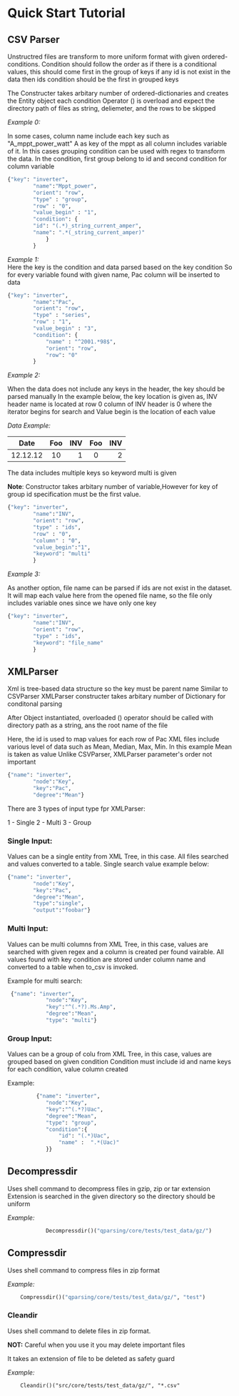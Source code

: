 # Quick Start Tutorial

## CSV Parser

Unstructred files are transform to more uniform format with given ordered-conditions.
Condition should follow the order as if there is a conditional values, this should come first in the group of keys
if any id is not exist in the data then ids condition should be the first in grouped keys

The Constructer takes arbitary number of ordered-dictionaries and creates the Entity object each condition
Operator () is overload and expect the directory path of files as string, deliemeter, and the rows to be skipped

_Example 0:_

In some cases, column name include each key such as "A_mppt_power_watt" A as key of the mppt as all column includes variable of it. In this cases grouping condition can be used with regex to transform the data.
In the condition, first group belong to id and second condition for column variable

```python
{"key": "inverter",
        "name":"Mppt_power",
        "orient": "row",
        "type" : "group",
        "row" : "0",
        "value_begin" : "1",
        "condition": {
        "id": "(.*)_string_current_amper",
        "name": ".*(_string_current_amper)"
            }
        }
```

_Example 1:_  
Here the key is the condition and data parsed based on the key condition
So for every variable found with given name, Pac column will be inserted to data

```python
{"key": "inverter",
        "name":"Pac",
        "orient": "row",
        "type" : "series",
        "row" : "1",
        "value_begin" : "3",
        "condition": {
            "name" : "^2001.*98$",
            "orient": "row",
            "row": "0"
        }
```

_Example 2:_

When the data does not include any keys in the header, the key should be parsed manually
In the example below, the key location is given as, INV header name is located at row 0 column of INV header is 0 where the iterator begins for search and Value begin is the location of each value

_Data Example:_

| Date     | Foo | INV | Foo | INV |
| -------- | :-: | --: | :-: | --: |
| 12.12.12 | 10  |   1 |  0  |   2 |

The data includes multiple keys so keyword multi is given

**Note**: Constructor takes arbitary number of variable,However for key of group id specification must be the first value.

```python
{"key": "inverter",
        "name":"INV",
        "orient": "row",
        "type" : "ids",
        "row" : "0",
        "column" : "0",
        "value_begin":"1",
        "keyword": "multi"
        }
```

_Example 3:_

As another option, file name can be parsed if ids are not exist in the dataset.
It will map each value here from the opened file name,
so the file only includes variable ones since we have only one key

```python
{"key": "inverter",
        "name":"INV",
        "orient": "row",
        "type" : "ids",
        "keyword": "file_name"
        }

```

## XMLParser

Xml is tree-based data structure so the key must be parent name
Similar to CSVParser XMLParser constructer takes arbitary number of Dictionary for conditonal parsing

After Object instantiated, overloaded () operator should be called with directory path as a string,
ans the root name of the file

Here, the id is used to map values for each row of Pac
XML files include various level of data such as Mean, Median, Max, Min. In this example Mean is taken as value
Unlike CSVParser, XMLParser parameter's order not important

```python
{"name": "inverter",
        "node":"Key",
        "key":"Pac",
        "degree":"Mean"}

```

There are 3 types of input type fpr XMLParser:

1 - Single
2 - Multi
3 - Group

### Single Input:

Values can be a single entity from XML Tree, in this case. All files searched and values converted to a table. Single search value example below:

```python
{"name": "inverter",
        "node":"Key",
        "key":"Pac",
        "degree":"Mean",
        "type":"single",
        "output":"foobar"}
```

### Multi Input:

Values can be multi columns from XML Tree, in this case, values are searched with given regex and a column is created per found vairable. All values found with key condition are stored under column name and converted to a table when to_csv is invoked.

Example for multi search:

```python
 {"name": "inverter",
            "node":"Key",
            "key":"^(.*?).Ms.Amp",
            "degree":"Mean",
            "type": "multi"}
```

### Group Input:

Values can be a group of colu from XML Tree, in this case, values are grouped based on given condition
Condition must include id and name keys
for each condition, value column created

Example:
```python
         {"name": "inverter",
            "node":"Key",
            "key":"^(.*?)Uac",
            "degree":"Mean",
            "type": "group",
            "condition":{
                "id": "(.*)Uac",
                "name" :  ".*(Uac)"
            }}
```
## Decompressdir

Uses shell command to decompress files in gzip, zip or tar extension
Extension is searched in the given directory so the directory should be uniform

_Example:_

```python
            Decompressdir()("qparsing/core/tests/test_data/gz/")
```

## Compressdir

Uses shell command to compress files in zip format

_Example:_

```python
    Compressdir()("qparsing/core/tests/test_data/gz/", "test")
```

### Cleandir

Uses shell command to delete files in zip format.

**NOT:** Careful when you use it you may delete important files

It takes an extension of file to be deleted as safety guard

_Example:_

```
    Cleandir()("src/core/tests/test_data/gz/", "*.csv"
```
